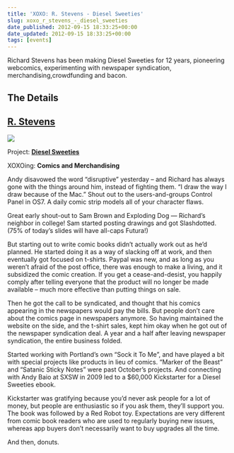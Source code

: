 ```yaml
---
title: 'XOXO: R. Stevens - Diesel Sweeties'
slug: xoxo_r_stevens_-_diesel_sweeties
date_published: 2012-09-15 18:33:25+00:00
date_updated: 2012-09-15 18:33:25+00:00
tags: [events]
---
```

Richard Stevens has been making Diesel Sweeties for 12 years, pioneering webcomics, experimenting with newspaper syndication, merchandising,crowdfunding and bacon.

## The Details

## [R. Stevens](https://twitter.com/danprovost)

![](https://cdn.glitch.global/c4e475b2-a54e-47e0-973c-ed0bd1b46262/coffeepot-twitter_normal.png?v=1670739086421)

Project: **[Diesel Sweeties](http://www.dieselsweeties.com/)**

XOXOing: **Comics and Merchandising**

Andy disavowed the word “disruptive” yesterday – and Richard has always gone with the things around him, instead of fighting them. “I draw the way I draw because of the Mac.” Shout out to the users-and-groups Control Panel in OS7. A daily comic strip models all of your character flaws.  

Great early shout-out to Sam Brown and Exploding Dog — Richard’s neighbor in college! Sam started posting drawings and got Slashdotted. (75% of today’s slides will have all-caps Futura!)  

But starting out to write comic books didn’t actually work out as he’d planned. He started doing it as a way of slacking off at work, and then eventually got focused on t-shirts. Paypal was new, and as long as you weren’t afraid of the post office, there was enough to make a living, and it subsidized the comic creation. If you get a cease-and-desist, you happily comply after telling everyone that the product will no longer be made available – much more effective than putting things on sale.  

Then he got the call to be syndicated, and thought that his comics appearing in the newspapers would pay the bills. But people don’t care about the comics page in newspapers anymore. So having maintained the website on the side, and the t-shirt sales, kept him okay when he got out of the newspaper syndication deal. A year and a half after leaving newspaper syndication, the entire business folded.  

Started working with Portland’s own “Sock it To Me”, and have played a bit with special projects like products in lieu of comics. “Marker of the Beast” and “Satanic Sticky Notes” were past October’s projects. And connecting with Andy Baio at SXSW in 2009 led to a $60,000 Kickstarter for a Diesel Sweeties ebook.  

Kickstarter was gratifying because you’d never ask people for a lot of money, but people are enthusiastic so if you ask them, they’ll support you. The book was followed by a Red Robot toy. Expectations are very different from comic book readers who are used to regularly buying new issues, whereas app buyers don’t necessarily want to buy upgrades all the time.  

And then, donuts.
